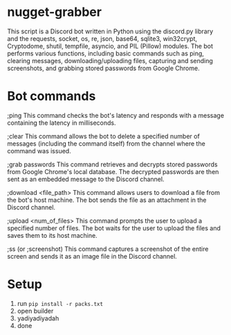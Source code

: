 # nugget-grabber

This script is a Discord bot written in Python using the discord.py library and the requests, socket, os, re, json, base64, sqlite3, win32crypt, Cryptodome, shutil, tempfile, asyncio, and PIL (Pillow) modules. The bot performs various functions, including basic commands such as ping, clearing messages, downloading/uploading files, capturing and sending screenshots, and grabbing stored passwords from Google Chrome.

# Bot commands

;ping
This command checks the bot's latency and responds with a message containing the latency in milliseconds.

;clear <amt>
This command allows the bot to delete a specified number of messages (including the command itself) from the channel where the command was issued.

;grab passwords
This command retrieves and decrypts stored passwords from Google Chrome's local database. The decrypted passwords are then sent as an embedded message to the Discord channel.

;download <file_path>
This command allows users to download a file from the bot's host machine. The bot sends the file as an attachment in the Discord channel.

;upload <num_of_files>
This command prompts the user to upload a specified number of files. The bot waits for the user to upload the files and saves them to its host machine.

;ss (or ;screenshot)
This command captures a screenshot of the entire screen and sends it as an image file in the Discord channel.

# Setup
1. run `pip install -r packs.txt`
2. open builder
3. yadiyadiyadah
4. done
